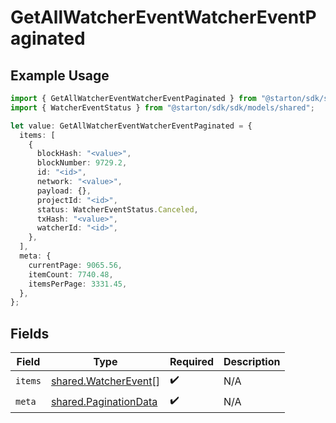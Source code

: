 # GetAllWatcherEventWatcherEventPaginated

## Example Usage

```typescript
import { GetAllWatcherEventWatcherEventPaginated } from "@starton/sdk/sdk/models/operations";
import { WatcherEventStatus } from "@starton/sdk/sdk/models/shared";

let value: GetAllWatcherEventWatcherEventPaginated = {
  items: [
    {
      blockHash: "<value>",
      blockNumber: 9729.2,
      id: "<id>",
      network: "<value>",
      payload: {},
      projectId: "<id>",
      status: WatcherEventStatus.Canceled,
      txHash: "<value>",
      watcherId: "<id>",
    },
  ],
  meta: {
    currentPage: 9065.56,
    itemCount: 7740.48,
    itemsPerPage: 3331.45,
  },
};
```

## Fields

| Field                                                                 | Type                                                                  | Required                                                              | Description                                                           |
| --------------------------------------------------------------------- | --------------------------------------------------------------------- | --------------------------------------------------------------------- | --------------------------------------------------------------------- |
| `items`                                                               | [shared.WatcherEvent](../../../sdk/models/shared/watcherevent.md)[]   | :heavy_check_mark:                                                    | N/A                                                                   |
| `meta`                                                                | [shared.PaginationData](../../../sdk/models/shared/paginationdata.md) | :heavy_check_mark:                                                    | N/A                                                                   |
